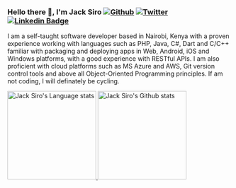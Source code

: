 ### Hello there 👋, I'm Jack Siro [![Github](https://img.shields.io/github/followers/JacksiroKe?label=Follow&style=social)](https://github.com/JacksiroKe) [![Twitter](https://img.shields.io/twitter/follow/JacksiroKe)](https://twitter.com/intent/follow?screen_name=JacksiroKe) [![Linkedin Badge](https://img.shields.io/badge/-Jack_Siro-3572A5?logo=Linkedin&logoColor=white&link=https://www.linkedin.com/in/JacksiroKe/)](https://www.linkedin.com/in/JacksiroKe/)

I am a self-taught software developer based in Nairobi, Kenya with a proven experience working with languages such as
PHP, Java, C#, Dart and C/C++ familiar with packaging and deploying apps in Web, Android, iOS and Windows platforms,
with a good experience with RESTful APIs. I am also proficient with cloud platforms such as MS Azure and
AWS, Git version control tools and above all Object-Oriented Programming principles. If am not coding, I will definately be cycling.

<div>
    <a href="https://github.com/JacksiroKe/github-readme-stats">
        <img height=200
            src="https://github-readme-stats-git-master-rstaa-rickstaa.vercel.app/api/top-langs/?username=JacksiroKe&layout=compact&langs_count=10&hide_border=1&role=OWNER,COLLABORATOR"
            alt="Jack Siro's Language stats" />
    </a>
    <a href="https://github.com/JacksiroKe/github-readme-stats">
        <img height=200
            src="https://github-readme-stats-git-master-rstaa-rickstaa.vercel.app/api?username=JacksiroKe&show_icons=true&count_private=true&line_height=28&hide_border=1&include_all_commits=true&card_width=450&role=OWNER,COLLABORATOR&exclude_repo=github-readme-stats"
            alt="Jack Siro's Github stats" />
    </a>
</div>
